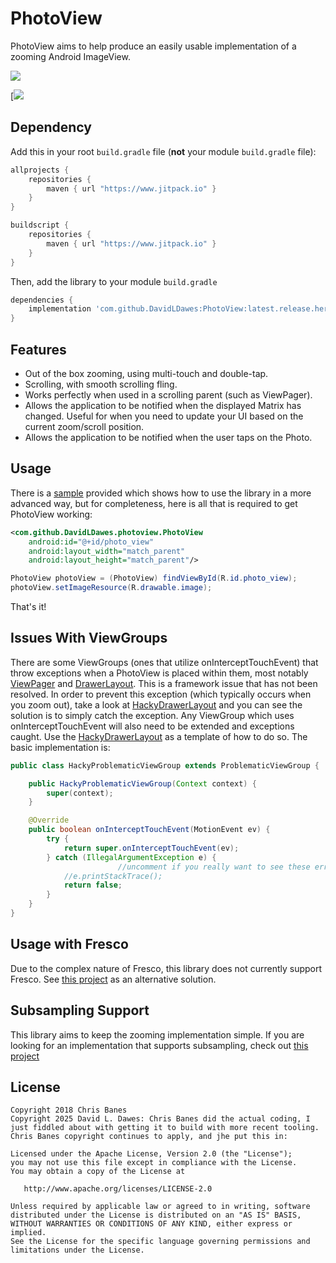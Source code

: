 # PhotoView
PhotoView aims to help produce an easily usable implementation of a zooming Android ImageView.

[![](https://jitpack.io/v/DavidLDawes/PhotoView.svg)](https://jitpack.io/#DavidLDawes/PhotoView)

[![](https://user-images.githubusercontent.com/12352397/85141529-94648e80-b24f-11ea-9a14-a845fb43b181.gif)

## Dependency

Add this in your root `build.gradle` file (**not** your module `build.gradle` file):

```gradle
allprojects {
    repositories {
        maven { url "https://www.jitpack.io" }
    }
}

buildscript {
    repositories {
        maven { url "https://www.jitpack.io" }
    }	
}
```

Then, add the library to your module `build.gradle`
```gradle
dependencies {
    implementation 'com.github.DavidLDawes:PhotoView:latest.release.here'
}
```

## Features
- Out of the box zooming, using multi-touch and double-tap.
- Scrolling, with smooth scrolling fling.
- Works perfectly when used in a scrolling parent (such as ViewPager).
- Allows the application to be notified when the displayed Matrix has changed. Useful for when you need to update your UI based on the current zoom/scroll position.
- Allows the application to be notified when the user taps on the Photo.

## Usage
There is a [sample](https://github.com/DavidLDawes/PhotoView/tree/master/sample) provided which shows how to use the library in a more advanced way, but for completeness, here is all that is required to get PhotoView working:
```xml
<com.github.DavidLDawes.photoview.PhotoView
    android:id="@+id/photo_view"
    android:layout_width="match_parent"
    android:layout_height="match_parent"/>
```
```java
PhotoView photoView = (PhotoView) findViewById(R.id.photo_view);
photoView.setImageResource(R.drawable.image);
```
That's it!

## Issues With ViewGroups
There are some ViewGroups (ones that utilize onInterceptTouchEvent) that throw exceptions when a PhotoView is placed within them, most notably [ViewPager](http://developer.android.com/reference/android/support/v4/view/ViewPager.html) and [DrawerLayout](https://developer.android.com/reference/android/support/v4/widget/DrawerLayout.html). This is a framework issue that has not been resolved. In order to prevent this exception (which typically occurs when you zoom out), take a look at [HackyDrawerLayout](https://github.com/DavidLDawes/PhotoView/blob/master/sample/src/main/java/com/github/DavidLDawes/photoview/sample/HackyDrawerLayout.java) and you can see the solution is to simply catch the exception. Any ViewGroup which uses onInterceptTouchEvent will also need to be extended and exceptions caught. Use the [HackyDrawerLayout](https://github.com/DavidLDawes/PhotoView/blob/master/sample/src/main/java/com/github/DavidLDawes/photoview/sample/HackyDrawerLayout.java) as a template of how to do so. The basic implementation is:
```java
public class HackyProblematicViewGroup extends ProblematicViewGroup {

    public HackyProblematicViewGroup(Context context) {
        super(context);
    }

    @Override
    public boolean onInterceptTouchEvent(MotionEvent ev) {
        try {
            return super.onInterceptTouchEvent(ev);
        } catch (IllegalArgumentException e) {
						//uncomment if you really want to see these errors
            //e.printStackTrace();
            return false;
        }
    }
}
```

## Usage with Fresco
Due to the complex nature of Fresco, this library does not currently support Fresco. See [this project](https://github.com/ongakuer/PhotoDraweeView) as an alternative solution.

## Subsampling Support
This library aims to keep the zooming implementation simple. If you are looking for an implementation that supports subsampling, check out [this project](https://github.com/davemorrissey/subsampling-scale-image-view)

License
--------

    Copyright 2018 Chris Banes
    Copyright 2025 David L. Dawes: Chris Banes did the actual coding, I just fiddled about with getting it to build with more recent tooling. Chris Banes copyright continues to apply, and jhe put this in:

    Licensed under the Apache License, Version 2.0 (the "License");
    you may not use this file except in compliance with the License.
    You may obtain a copy of the License at

       http://www.apache.org/licenses/LICENSE-2.0

    Unless required by applicable law or agreed to in writing, software
    distributed under the License is distributed on an "AS IS" BASIS,
    WITHOUT WARRANTIES OR CONDITIONS OF ANY KIND, either express or implied.
    See the License for the specific language governing permissions and
    limitations under the License.

